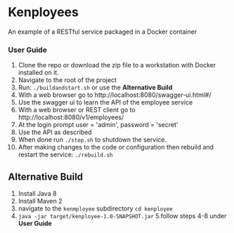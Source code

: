 # Kenployees
An example of a RESTful service packaged in a Docker container

### User Guide ###

1. Clone the repo or download the zip file to a workstation with Docker installed on it.
2. Navigate to the root of the project
3. Run: ```./buildandstart.sh``` or use the **Alternative Build**
4. With a web browser go to http://localhost:8080/swagger-ui.html#/
5. Use the swagger ui to learn the API of the employee service
6. With a web browser or REST client go to http://localhost:8080/v1/employees/
7. At the login prompt user = 'admin', password = 'secret'
8. Use the API as described
9. When done run ```./stop.sh``` to shutdown the service. 
10. After making changes to the code or configuration then rebuild and restart the service: ```./rebuild.sh```

## Alternative Build ##
1. Install Java 8
2. Install Maven 2
3. navigate to the `kenmployee` subdirectory ```cd kenployee```
4. ```java -jar target/kenployee-1.0-SNAPSHOT.jar```
5.follow steps 4-8 under **User Guide** 

